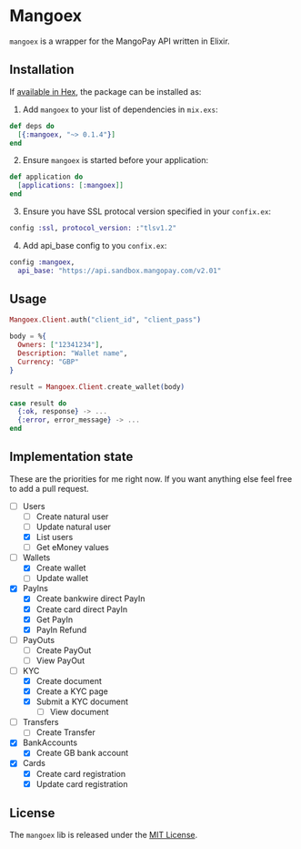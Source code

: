 # Mangoex

`mangoex` is a wrapper for the MangoPay API written in Elixir.

## Installation

If [available in Hex](https://hex.pm/docs/publish), the package can be installed as:

  1. Add `mangoex` to your list of dependencies in `mix.exs`:

```elixir
def deps do
  [{:mangoex, "~> 0.1.4"}]
end
```

  2. Ensure `mangoex` is started before your application:

```elixir
def application do
  [applications: [:mangoex]]
end
```

 3. Ensure you have SSL protocal version specified in your `confix.ex`:

```elixir
config :ssl, protocol_version: :"tlsv1.2"
```

 4. Add api_base config to you `confix.ex`:

```elixir
config :mangoex,
  api_base: "https://api.sandbox.mangopay.com/v2.01"
```

## Usage

```elixir
Mangoex.Client.auth("client_id", "client_pass")

body = %{
  Owners: ["12341234"],
  Description: "Wallet name",
  Currency: "GBP"
}

result = Mangoex.Client.create_wallet(body)

case result do
  {:ok, response} -> ...
  {:error, error_message} -> ...
end
```

## Implementation state

These are the priorities for me right now. If you want anything else feel free to add a pull request.

- [ ] Users
  - [ ] Create natural user
  - [ ] Update natural user
  - [x] List users
  - [ ] Get eMoney values
- [ ] Wallets
  - [x] Create wallet
  - [ ] Update wallet
- [x] PayIns
  - [x] Create bankwire direct PayIn
  - [x] Create card direct PayIn
  - [x] Get PayIn
  - [x] PayIn Refund
- [ ] PayOuts
 	- [ ] Create PayOut
 	- [ ] View PayOut
- [ ] KYC
 	- [x] Create document
  - [x] Create a KYC page
  - [x] Submit a KYC document
 	- [ ] View document   
- [ ] Transfers
 	- [ ] Create Transfer
- [x] BankAccounts
 	- [x] Create GB bank account
- [x] Cards
  - [x] Create card registration
  - [x] Update card registration

## License

The `mangoex` lib is released under the [MIT License](http://www.opensource.org/licenses/MIT).
